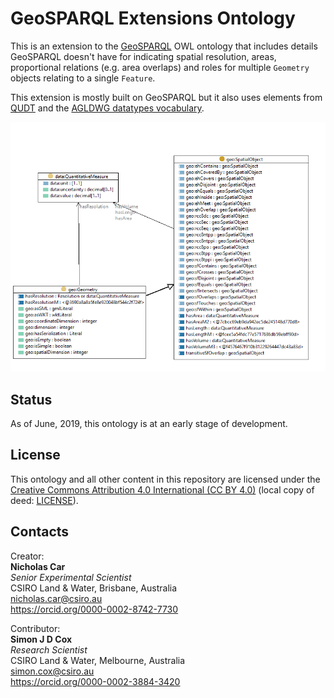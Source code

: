 # GeoSPARQL Extensions Ontology
This is an extension to the [GeoSPARQL](http://www.opengeospatial.org/standards/geosparql) OWL ontology that includes details GeoSPARQL doesn't have for indicating spatial resolution, areas, proportional relations (e.g. area overlaps) and roles for multiple `Geometry` objects relating to a single `Feature`.

This extension is mostly built on GeoSPARQL but it also uses elements from [QUDT](http://www.qudt.org/release2/qudt-catalog.html) and the [AGLDWG datatypes vocabulary](http://catalogue.linked.data.gov.au/resource/116).

![Summary of GEOX](https://raw.githubusercontent.com/CSIRO-enviro-informatics/geosparql-ext-ont/master/docs/summary.png)


## Status
As of June, 2019, this ontology is at an early stage of development.


## License
This ontology and all other content in this repository are licensed under the [Creative Commons Attribution 4.0 International (CC BY 4.0)](https://creativecommons.org/licenses/by/4.0/) (local copy of deed: [LICENSE](LICENSE)).


## Contacts
Creator:  
**Nicholas Car**  
*Senior Experimental Scientist*  
CSIRO Land & Water, Brisbane, Australia    
<nicholas.car@csiro.au>  
<https://orcid.org/0000-0002-8742-7730>  

Contributor:  
**Simon J D Cox**  
*Research Scientist*  
CSIRO Land & Water, Melbourne, Australia  
<simon.cox@csiro.au>  
<https://orcid.org/0000-0002-3884-3420>
